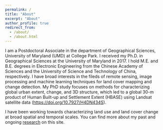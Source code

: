 ```yaml
---
permalink: /
title: "About"
excerpt: "About"
author_profile: true
redirect_from: 
  - /about/
  - /about.html
---
```



I am a Postdoctoral Associate in the department of Geographical Sciences, University of Maryland (UMD) at College Park. I received my Ph.D. in Geographical Sciences at the University of Maryland in 2017. I hold M.E. and B.E. degrees in Electronic Engineering from the Chinese Academy of Sciences and the University of Science and Technology of China, respectively. I have broad interests in the fileds of remote sensing, image processing and machine learning techniques for land cover mapping and change detection. My PhD study focuses on methods for characterizing global urban extent, change, and 3D structure, which led to a global 30-m product of Human Built-up and Settlement Extent (HBASE) using Landsat satellite data (<https://doi.org/10.7927/H4DN434S>).

I have been working towards characterizing land use and land cover change at broad spatial and temporal scales. You can find more about my past and ongoing [research](https://panshi-wang.github.io/portfolio/) on this site.  
